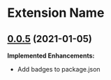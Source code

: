 # Extension Name

## [0.0.5](https://github.com/zPaw) \(2021-01-05\)

**Implemented Enhancements:**

- Add badges to package.json
